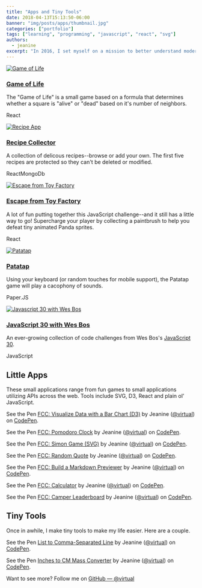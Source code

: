 ```yaml
---
title: "Apps and Tiny Tools"
date: 2018-04-13T15:13:50-06:00 
banner: "img/posts/apps/thumbnail.jpg"
categories: ["portfolio"]
tags: ["learning", "programming", "javascript", "react", "svg"]
authors:
  - jeanine
excerpt: "In 2016, I set myself on a mission to better understand modern frameworks and JavaScript. It's been a rewarding journey—completing the freeCodeCamp Front-End certification, working through a round and a half of #100DaysOfCode and participating in a 12-week bootcamp through Montana Code School. Here are some of the web applications I've created along the way."
---
```



<div class="card">
  <div class="card-image">
  <a href="https://virtual.github.io/fcc-game-of-life/"><img src="/img/posts/apps/game-of-life.jpg" alt="Game of Life"></a>
  </div>
  <div class="card-content">
  <h3><a href="https://virtual.github.io/fcc-game-of-life/">Game of Life</a></h3>
  <p>The "Game of Life" is a small game based on a formula that determines whether a square is "alive" or "dead" based on it's number of neighbors. </p>
  <p class="tags"><span>React</span></p>
  </div>
</div>


<div class="card">
  <div class="card-image">
  <a href="https://fcc-recipe.herokuapp.com/"><img src="/img/posts/apps/recipe2.jpg" alt="Recipe App"></a>
  </div>
  <div class="card-content">
  <h3><a href="https://fcc-recipe.herokuapp.com/">Recipe Collector</a></h3>
  <p>A collection of delicous recipes--browse or add your own. The first five recipes are protected so they can't be deleted or modified.</p>
  <p class="tags"><span>React</span><span>MongoDb</span></p>
  </div>
</div>

<div class="card">
  <div class="card-image">
  <a href="https://virtual.github.io/toy-factory/"><img src="/img/posts/apps/toy-factory.jpg" alt="Escape from Toy Factory"></a>
  </div>
  <div class="card-content">
  <h3><a href="https://virtual.github.io/toy-factory/">Escape from Toy Factory</a></h3>
  <p>A lot of fun putting together this JavaScript challenge--and it still has a little way to go! Supercharge your player by collecting a paintbrush to help you defeat tiny animated Panda sprites.</p>
  <p class="tags"><span>React</span></p>
  </div>
</div>

<div class="card">
  <div class="card-image">
  <a href="https://virtual.github.io/udemy-web-dev-bootcamp-patatap/"><img src="/img/posts/apps/patatap.jpg" alt="Patatap"></a>
  </div>
  <div class="card-content">
  <h3><a href="https://virtual.github.io/udemy-web-dev-bootcamp-patatap/">Patatap</a></h3>
  <p>Using your keyboard (or random touches for mobile support), the Patatap game will play a cacophony of sounds.</p>
  <p class="tags"><span>Paper.JS</span></p>
  </div>
</div>

<div class="card">
  <div class="card-image">
  <a href="https://virtual-javascript30.herokuapp.com/index.html"><img src="/img/posts/apps/javascript30.jpg" alt="Javascript 30 with Wes Bos"></a>
  </div>
  <div class="card-content">
  <h3><a href="https://virtual-javascript30.herokuapp.com/index.html">JavaScript 30 with Wes Bos</a></h3>
  <p>An ever-growing collection of code challenges from Wes Bos's <a href="https://javascript30.com/">JavaScript 30</a>.</p>
  <p class="tags"><span>JavaScript</span></p>
  </div>
</div>
 













## Little Apps

These small applications range from fun games to small applications utilizing APIs across the web. Tools include SVG, D3, React and plain ol' JavaScript.


<p data-height="400" data-theme-id="0" data-slug-hash="XEXVpp" data-default-tab="result" data-user="virtual" data-embed-version="2" data-pen-title="FCC: Visualize Data with a Bar Chart (D3)" class="codepen">See the Pen <a href="https://codepen.io/virtual/pen/XEXVpp/">FCC: Visualize Data with a Bar Chart (D3)</a> by Jeanine (<a href="https://codepen.io/virtual">@virtual</a>) on <a href="https://codepen.io">CodePen</a>.</p>
<script async src="https://static.codepen.io/assets/embed/ei.js"></script>

<p data-height="400" data-theme-id="0" data-slug-hash="VjoXag" data-default-tab="result" data-user="virtual" data-embed-version="2" data-pen-title="FCC: Pomodoro Clock" class="codepen">See the Pen <a href="https://codepen.io/virtual/pen/VjoXag/">FCC: Pomodoro Clock</a> by Jeanine (<a href="https://codepen.io/virtual">@virtual</a>) on <a href="https://codepen.io">CodePen</a>.</p>
<script async src="https://static.codepen.io/assets/embed/ei.js"></script>

<p data-height="400" data-theme-id="0" data-slug-hash="XjWoAk" data-default-tab="result" data-user="virtual" data-embed-version="2" data-pen-title="FCC: Simon Game (SVG)" class="codepen">See the Pen <a href="https://codepen.io/virtual/pen/XjWoAk/">FCC: Simon Game (SVG)</a> by Jeanine (<a href="https://codepen.io/virtual">@virtual</a>) on <a href="https://codepen.io">CodePen</a>.</p>
<script async src="https://static.codepen.io/assets/embed/ei.js"></script>

<p data-height="400" data-theme-id="0" data-slug-hash="jqJeKb" data-default-tab="result" data-user="virtual" data-embed-version="2" data-pen-title="FCC: Random Quote" class="codepen">See the Pen <a href="https://codepen.io/virtual/pen/jqJeKb/">FCC: Random Quote</a> by Jeanine (<a href="https://codepen.io/virtual">@virtual</a>) on <a href="https://codepen.io">CodePen</a>.</p>
<script async src="https://static.codepen.io/assets/embed/ei.js"></script>

<p data-height="400" data-theme-id="0" data-slug-hash="aBarwb" data-default-tab="result" data-user="virtual" data-embed-version="2" data-pen-title="FCC: Build a Markdown Previewer" class="codepen">See the Pen <a href="https://codepen.io/virtual/pen/aBarwb/">FCC: Build a Markdown Previewer</a> by Jeanine (<a href="https://codepen.io/virtual">@virtual</a>) on <a href="https://codepen.io">CodePen</a>.</p>
<script async src="https://static.codepen.io/assets/embed/ei.js"></script>

<p data-height="400" data-theme-id="0" data-slug-hash="pbBYmB" data-default-tab="result" data-user="virtual" data-embed-version="2" data-pen-title="FCC: Calculator" class="codepen">See the Pen <a href="https://codepen.io/virtual/pen/pbBYmB/">FCC: Calculator</a> by Jeanine (<a href="https://codepen.io/virtual">@virtual</a>) on <a href="https://codepen.io">CodePen</a>.</p>
<script async src="https://static.codepen.io/assets/embed/ei.js"></script>

<p data-height="400" data-theme-id="0" data-slug-hash="rjwywO" data-default-tab="result" data-user="virtual" data-embed-version="2" data-pen-title="FCC: Camper Leaderboard" class="codepen">See the Pen <a href="https://codepen.io/virtual/pen/rjwywO/">FCC: Camper Leaderboard</a> by Jeanine (<a href="https://codepen.io/virtual">@virtual</a>) on <a href="https://codepen.io">CodePen</a>.</p>
<script async src="https://static.codepen.io/assets/embed/ei.js"></script>

## Tiny Tools

Once in awhile, I make tiny tools to make my life easier. Here are a couple.  

<p data-height="400" data-theme-id="0" data-slug-hash="dzpPjm" data-default-tab="result" data-user="virtual" data-embed-version="2" data-pen-title="List to Comma-Separated Line" class="codepen">See the Pen <a href="https://codepen.io/virtual/pen/dzpPjm/">List to Comma-Separated Line</a> by Jeanine (<a href="https://codepen.io/virtual">@virtual</a>) on <a href="https://codepen.io">CodePen</a>.</p>
<script async src="https://static.codepen.io/assets/embed/ei.js"></script>

<p data-height="400" data-theme-id="0" data-slug-hash="XawEqe" data-default-tab="result" data-user="virtual" data-embed-version="2" data-pen-title="Inches to CM Mass Converter" class="codepen">See the Pen <a href="https://codepen.io/virtual/pen/XawEqe/">Inches to CM Mass Converter</a> by Jeanine (<a href="https://codepen.io/virtual">@virtual</a>) on <a href="https://codepen.io">CodePen</a>.</p>
<script async src="https://static.codepen.io/assets/embed/ei.js"></script>

Want to see more? Follow me on [GitHub — @virtual](https://github.com/virtual)
